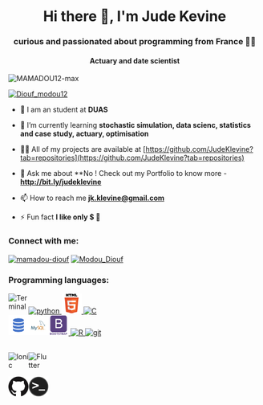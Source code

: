 <h1 align="center">Hi there 👋, I'm Jude Kevine</h1>
<h3 align="center">curious and passionated about programming from France 👨‍💻</h3>
<h4 align="center">Actuary and date scientist</h4>

<p align="left"> <img src="https://img.shields.io/github/followers/MAMADOU12-max?style=social" alt="MAMADOU12-max"/> </p>

<p align="left"> <a href="https://twitter.com/Diouf_modou12" target="blank"><img src="https://img.shields.io/twitter/follow/Diouf_modou12?style=social" alt="Diouf_modou12" /></a> </p>

- 📄 I am an student at **DUAS**

- 🌱 I’m currently learning **stochastic simulation, data scienc, statistics and case study, actuary, optimisation**

- 👨‍💻 All of my projects are available at [https://github.com/JudeKlevine?tab=repositories](https://github.com/JudeKlevine?tab=repositories)

- 💬 Ask me about **No ! Check out my Portfolio to know more -  **http://bit.ly/judeklevine** 

- 📫 How to reach me **jk.klevine@gmail.com**

- ⚡ Fun fact **I like only $ 🤑**

<h3 align="left">Connect with me:</h3>
<p align="left">
<a href="https://www.linkedin.com/in/jude-klevine-42158121b" target="blank"><img align="center" src="https://studenjoy.com/wp-content/uploads/2019/06/LinkedIn_HP-770x515.jpg" alt="mamadou-diouf" height="30" width="40" /></a>
<a href="https://api.whatsapp.com/send?phone=+33 6 41 37 79 31&text=Contactez moi" target="blank"><img align="center" src="https://upload.wikimedia.org/wikipedia/commons/6/6b/WhatsApp.svg" alt="Modou_Diouf" height="30" width="40" /></a>
</p>

<h3 align="left">Programming languages:</h3>
<p align="left">

<a href="https://www.python.org/" target="_blank"> <img src="https://upload.wikimedia.org/wikipedia/commons/thumb/c/c3/Python-logo-notext.svg/165px-Python-logo-notext.svg.png" alt="python" width="40" height="40"/> </a>
<a href="https://www.w3.org/html/" target="_blank"> <img src="https://raw.githubusercontent.com/devicons/devicon/master/icons/html5/html5-original-wordmark.svg" alt="html5" width="40" height="40"/> </a> 
<a href="https://isocpp.org/" target="_blank"> <img src="https://upload.wikimedia.org/wikipedia/commons/thumb/1/18/ISO_C%2B%2B_Logo.svg/306px-ISO_C%2B%2B_Logo.svg.png" alt="C" width="40" height="40"/> 
</a>
<a>
  <img align="left" alt="Terminal" width="40" height="40" src="https://upload.wikimedia.org/wikipedia/commons/thumb/2/27/PHP-logo.svg/1280px-PHP-logo.svg.png" />
</a>
<br>
<a href="https://getbootstrap.com" target="_blank"> <img src="https://raw.githubusercontent.com/devicons/devicon/master/icons/bootstrap/bootstrap-plain-wordmark.svg" alt="bootstrap" width="40" height="40"/> </a> 
<a href="https://www.r-project.org/" target="_blank"> <img src="https://upload.wikimedia.org/wikipedia/commons/thumb/1/1b/R_logo.svg/724px-R_logo.svg.png" alt="R" width="40" height="40"/> </a>
<a href="https://git-scm.com/" target="_blank"> <img src="https://www.vectorlogo.zone/logos/git-scm/git-scm-icon.svg" alt="git" width="40" height="40"/> </a>
<img align="left" alt="SQL" width="40" height="40" src="https://raw.githubusercontent.com/github/explore/80688e429a7d4ef2fca1e82350fe8e3517d3494d/topics/sql/sql.png" />
<img align="left" alt="MySQL" width="40" height="40" src="https://raw.githubusercontent.com/github/explore/80688e429a7d4ef2fca1e82350fe8e3517d3494d/topics/mysql/mysql.png" />

<br/>

<img align="left" alt="Ionic" width="40" height="40" src="https://pbs.twimg.com/profile_images/1148952014036054016/xxv7lLvp_400x400.jpg" />
<img align="left" alt="Flutter" width="40" height="40" src="https://miro.medium.com/max/1000/1*ilC2Aqp5sZd1wi0CopD1Hw.png" />

<br/> <br/>
  <img align="left" alt="GitHub" width="40" height="40"    src="https://raw.githubusercontent.com/github/explore/78df643247d429f6cc873026c0622819ad797942/topics/github/github.png" />
  <img align="left" alt="Terminal" width="40" height="40"   src="https://raw.githubusercontent.com/github/explore/80688e429a7d4ef2fca1e82350fe8e3517d3494d/topics/terminal/terminal.png" />

</p>
